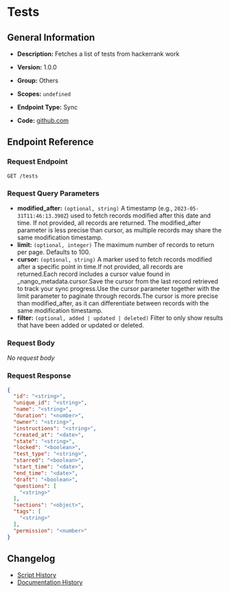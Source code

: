 # Tests

## General Information

- **Description:** Fetches a list of tests from hackerrank work

- **Version:** 1.0.0
- **Group:** Others
- **Scopes:** `undefined`
- **Endpoint Type:** Sync
- **Code:** [github.com](https://github.com/NangoHQ/integration-templates/tree/main/integrations/hackerrank-work/syncs/tests.ts)


## Endpoint Reference

### Request Endpoint

`GET /tests`

### Request Query Parameters

- **modified_after:** `(optional, string)` A timestamp (e.g., `2023-05-31T11:46:13.390Z`) used to fetch records modified after this date and time. If not provided, all records are returned. The modified_after parameter is less precise than cursor, as multiple records may share the same modification timestamp.
- **limit:** `(optional, integer)` The maximum number of records to return per page. Defaults to 100.
- **cursor:** `(optional, string)` A marker used to fetch records modified after a specific point in time.If not provided, all records are returned.Each record includes a cursor value found in _nango_metadata.cursor.Save the cursor from the last record retrieved to track your sync progress.Use the cursor parameter together with the limit parameter to paginate through records.The cursor is more precise than modified_after, as it can differentiate between records with the same modification timestamp.
- **filter:** `(optional, added | updated | deleted)` Filter to only show results that have been added or updated or deleted.

### Request Body

_No request body_

### Request Response

```json
{
  "id": "<string>",
  "unique_id": "<string>",
  "name": "<string>",
  "duration": "<number>",
  "owner": "<string>",
  "instructions": "<string>",
  "created_at": "<date>",
  "state": "<string>",
  "locked": "<boolean>",
  "test_type": "<string>",
  "starred": "<boolean>",
  "start_time": "<date>",
  "end_time": "<date>",
  "draft": "<boolean>",
  "questions": [
    "<string>"
  ],
  "sections": "<object>",
  "tags": [
    "<string>"
  ],
  "permission": "<number>"
}
```

## Changelog

- [Script History](https://github.com/NangoHQ/integration-templates/commits/main/integrations/hackerrank-work/syncs/tests.ts)
- [Documentation History](https://github.com/NangoHQ/integration-templates/commits/main/integrations/hackerrank-work/syncs/tests.md)

<!-- END  GENERATED CONTENT -->

